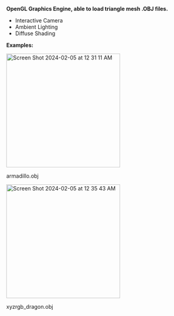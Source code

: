 **OpenGL Graphics Engine, able to load triangle mesh .OBJ files.**

- Interactive Camera
- Ambient Lighting
- Diffuse Shading
  
**Examples:**

<img width="300" alt="Screen Shot 2024-02-05 at 12 31 11 AM" src="https://github.com/itaylor24/GraphicsEngine/assets/94724426/2d6399ac-5318-46e2-918b-c41d6dcf5fba">

armadillo.obj

<img width="300" alt="Screen Shot 2024-02-05 at 12 35 43 AM" src="https://github.com/itaylor24/GraphicsEngine/assets/94724426/4cded83a-4239-409e-987d-30e87fb6f0ab">

xyzrgb_dragon.obj 
